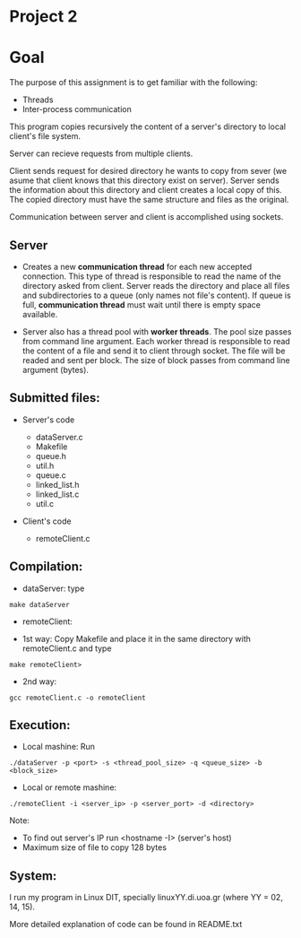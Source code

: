 # Project 2

# Goal
The purpose of this assignment is to get familiar with the following:
* Threads 
* Inter-process communication

This program copies recursively the content of a server's directory to local client's file system.

Server can recieve requests from multiple clients.

Client sends request for desired directory he wants to copy from sever (we asume that client knows that this directory exist on server). Server sends the information about this directory and client creates a local copy of this. The copied directory must have the same structure and files as the original. 

Communication between server and client is accomplished using sockets.

## Server
* Creates a new **communication thread** for each new accepted connection. This type of thread is responsible to read the name of the directory asked from client. Server reads the directory and place all files and subdirectories to a queue (only names not file's content). If queue is full, **communication thread** must wait until there is empty space available.

* Server also has a thread pool with **worker threads**. The pool size passes from command line argument. Each worker thread is responsible to read the content of a file and send it to client through socket. The file will be readed and sent per block. The size of block passes from command line argument (bytes).
## Submitted files:

* Server's code
	- dataServer.c		
	- Makefile
	- queue.h			
	- util.h
	- queue.c			
	- linked_list.h
	- linked_list.c		
	- util.c

* Client's code
    - remoteClient.c

## Compilation:
* dataServer: type 
```
make dataServer
```
* remoteClient: 
- 1st way: Copy Makefile and place it in the same directory with  remoteClient.c and type
```
make remoteClient>
```
- 2nd way: 
```
gcc remoteClient.c -o remoteClient
```

## Execution:
* Local mashine: Run
```
./dataServer -p <port> -s <thread_pool_size> -q <queue_size> -b <block_size>
```
* Local or remote mashine:
```
./remoteClient -i <server_ip> -p <server_port> -d <directory>
```
Note: 
* To find out server's IP run <hostname -I> (server's host)
* Maximum size of file to copy 128 bytes

## System:
I run my program in Linux DIT, specially linuxYY.di.uoa.gr (where YY = 02, 14, 15).

More detailed explanation of code can be found in README.txt
	  	  		
